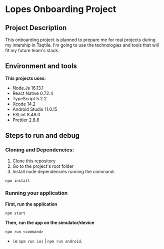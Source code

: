 # Lopes Onboarding Project

## Project Description

This onboarding project is planned to prepare me for real projects during my intership in Taqtile. I'm going to use the technologies and tools that will fit my future team's stack.

## Environment and tools
__This projects uses:__

- Node.Js 16.13.1
- React Native 0.72.4
- TypeScript 5.2.2
- Xcode 14.2
- Android Studio 11.0.15
- ESLint 8.48.0
- Prettier 2.8.8

## Steps to run and debug
### Cloning and Dependencies:

1. Clone this repository
2. Go to the project's root folder
3. Install node dependencies running the command:
```
npm install
```

### Running your application

__First, run the application__
```
npm start
```
__Then, run the app on the simulator/device__

```
npm run <command>
```
- i.e `npm run ios` | `npm run android`.
